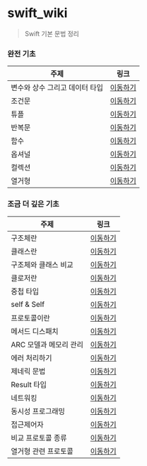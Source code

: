 # swift_wiki

> Swift 기본 문법 정리

### 완전 기초

| 주제                           | 링크                                                                                                     |
| ------------------------------ | -------------------------------------------------------------------------------------------------------- |
| 변수와 상수 그리고 데이터 타입 | [이동하기](https://github.com/CHOIJUNHYUK01/swift_wiki/blob/main/Swift_Grammar/var-and-let.md)           |
| 조건문                         | [이동하기](https://github.com/CHOIJUNHYUK01/swift_wiki/blob/main/Swift_Grammar/conditional-statement.md) |
| 튜플                           | [이동하기](https://github.com/CHOIJUNHYUK01/swift_wiki/blob/main/Swift_Grammar/tuple.md)                 |
| 반복문                         | [이동하기](https://github.com/CHOIJUNHYUK01/swift_wiki/blob/main/Swift_Grammar/loop.md)                  |
| 함수                           | [이동하기](https://github.com/CHOIJUNHYUK01/swift_wiki/blob/main/Swift_Grammar/function.md)              |
| 옵셔널                         | [이동하기](https://github.com/CHOIJUNHYUK01/swift_wiki/blob/main/Swift_Grammar/optional.md)              |
| 컬렉션                         | [이동하기](https://github.com/CHOIJUNHYUK01/swift_wiki/blob/main/Swift_Grammar/collection.md)            |
| 열거형                         | [이동하기](https://github.com/CHOIJUNHYUK01/swift_wiki/blob/main/Swift_Grammar/enumeration.md)           |

### 조금 더 깊은 기초

| 주제                   | 링크                                                                                                    |
| ---------------------- | ------------------------------------------------------------------------------------------------------- |
| 구조체란               | [이동하기](https://github.com/CHOIJUNHYUK01/swift_wiki/blob/main/Swift_Grammar/about-struct.md)         |
| 클래스란               | [이동하기](https://github.com/CHOIJUNHYUK01/swift_wiki/blob/main/Swift_Grammar/about-class.md)          |
| 구조체와 클래스 비교   | [이동하기](https://github.com/CHOIJUNHYUK01/swift_wiki/blob/main/Swift_Grammar/class-and-struct.md)     |
| 클로저란               | [이동하기](https://github.com/CHOIJUNHYUK01/swift_wiki/blob/main/Swift_Grammar/about-closure.md)        |
| 중첩 타입              | [이동하기](https://github.com/CHOIJUNHYUK01/swift_wiki/blob/main/Swift_Grammar/nested-types.md)         |
| self & Self            | [이동하기](https://github.com/CHOIJUNHYUK01/swift_wiki/blob/main/Swift_Grammar/self-Self.md)            |
| 프로토콜이란           | [이동하기](https://github.com/CHOIJUNHYUK01/swift_wiki/blob/main/Swift_Grammar/protocol.md)             |
| 메서드 디스패치        | [이동하기](https://github.com/CHOIJUNHYUK01/swift_wiki/blob/main/Swift_Grammar/method-dispatch.md)      |
| ARC 모델과 메모리 관리 | [이동하기](https://github.com/CHOIJUNHYUK01/swift_wiki/blob/main/Swift_Grammar/about-arc.md)            |
| 에러 처리하기          | [이동하기](https://github.com/CHOIJUNHYUK01/swift_wiki/blob/main/Swift_Grammar/error-handling.md)       |
| 제네릭 문법            | [이동하기](https://github.com/CHOIJUNHYUK01/swift_wiki/blob/main/Swift_Grammar/about-generic.md)        |
| Result 타입            | [이동하기](https://github.com/CHOIJUNHYUK01/swift_wiki/blob/main/Swift_Grammar/about-resulttype.md)     |
| 네트워킹               | [이동하기](https://github.com/CHOIJUNHYUK01/swift_wiki/blob/main/Swift_Grammar/about-network.md)        |
| 동시성 프로그래밍      | [이동하기](https://github.com/CHOIJUNHYUK01/swift_wiki/blob/main/Swift_Grammar/about-concurrency.md)    |
| 접근제어자             | [이동하기](https://github.com/CHOIJUNHYUK01/swift_wiki/blob/main/Swift_Grammar/access-control.md)       |
| 비교 프로토콜 종류     | [이동하기](https://github.com/CHOIJUNHYUK01/swift_wiki/blob/main/Swift_Grammar/equatable-comparable.md) |
| 열거형 관련 프로토콜   | [이동하기](https://github.com/CHOIJUNHYUK01/swift_wiki/blob/main/Swift_Grammar/about-caseIterable.md)   |
